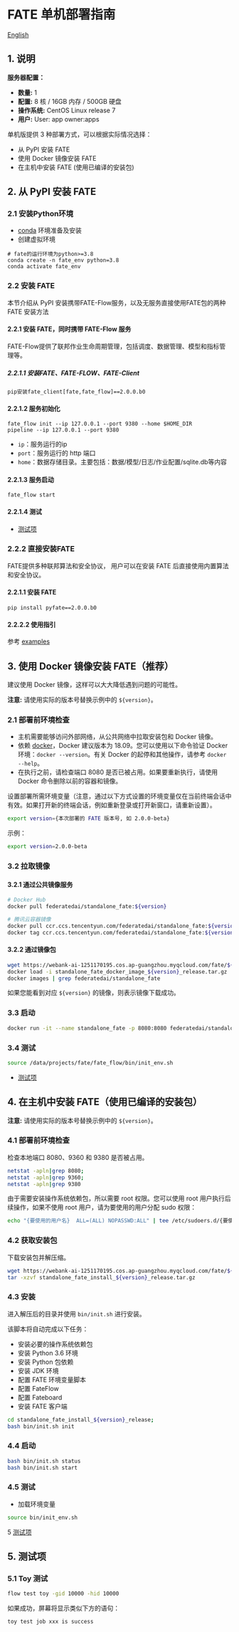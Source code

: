 # FATE 单机部署指南

[English](README.md)

## 1. 说明

**服务器配置：**

- **数量:** 1
- **配置:** 8 核 / 16GB 内存 / 500GB 硬盘
- **操作系统:** CentOS Linux release 7
- **用户:** User: app owner:apps

单机版提供 3 种部署方式，可以根据实际情况选择：

- 从 PyPI 安装 FATE
- 使用 Docker 镜像安装 FATE
- 在主机中安装 FATE (使用已编译的安装包)

## 2. 从 PyPI 安装 FATE
### 2.1 安装Python环境
- [conda](https://docs.conda.io/projects/miniconda/en/latest/) 环境准备及安装
- 创建虚拟环境
```shell
# fate的运行环境为python>=3.8
conda create -n fate_env python=3.8
conda activate fate_env
```

### 2.2 安装 FATE
本节介绍从 PyPI 安装携带FATE-Flow服务，以及无服务直接使用FATE包的两种 FATE 安装方法

#### 2.2.1 安装 FATE，同时携带 FATE-Flow 服务
FATE-Flow提供了联邦作业生命周期管理，包括调度、数据管理、模型和指标管理等。

##### 2.2.1.1 安装FATE、FATE-FLOW、FATE-Client
```shell
pip安装fate_client[fate,fate_flow]==2.0.0.b0
```

#### 2.2.1.2 服务初始化
```shell
fate_flow init --ip 127.0.0.1 --port 9380 --home $HOME_DIR
pipeline --ip 127.0.0.1 --port 9380
```
- `ip`：服务运行的ip
- `port`：服务运行的 http 端口
- `home`：数据存储目录。主要包括：数据/模型/日志/作业配置/sqlite.db等内容

#### 2.2.1.3 服务启动
```shell
fate_flow start
```

#### 2.2.1.4 测试

- [测试项](#5-测试项)

### 2.2.2 直接安装FATE
FATE提供多种联邦算法和安全协议， 用户可以在安装 FATE 后直接使用内置算法和安全协议。

#### 2.2.1.1 安装 FATE
```shell
pip install pyfate==2.0.0.b0
```

#### 2.2.2.2 使用指引
参考 [examples](../../doc/2.0/fate/ml)


## 3. 使用 Docker 镜像安装 FATE（推荐）

建议使用 Docker 镜像，这样可以大大降低遇到问题的可能性。

**注意:** 请使用实际的版本号替换示例中的 `${version}`。

### 2.1 部署前环境检查

- 主机需要能够访问外部网络，从公共网络中拉取安装包和 Docker 镜像。
- 依赖 [docker](https://download.docker.com/linux/)，Docker 建议版本为 18.09。您可以使用以下命令验证 Docker 环境：`docker --version`。有关 Docker 的起停和其他操作，请参考 `docker --help`。
- 在执行之前，请检查端口 8080 是否已被占用。如果要重新执行，请使用 Docker 命令删除以前的容器和镜像。

设置部署所需环境变量（注意，通过以下方式设置的环境变量仅在当前终端会话中有效。如果打开新的终端会话，例如重新登录或打开新窗口，请重新设置）。

```bash
export version={本次部署的 FATE 版本号, 如 2.0.0-beta}
```

示例：

```bash
export version=2.0.0-beta
```

### 3.2 拉取镜像

#### 3.2.1 通过公共镜像服务

```bash
# Docker Hub
docker pull federatedai/standalone_fate:${version}

# 腾讯云容器镜像
docker pull ccr.ccs.tencentyun.com/federatedai/standalone_fate:${version}
docker tag ccr.ccs.tencentyun.com/federatedai/standalone_fate:${version} federatedai/standalone_fate:${version}
```

#### 3.2.2 通过镜像包

```bash
wget https://webank-ai-1251170195.cos.ap-guangzhou.myqcloud.com/fate/${version}/release/standalone_fate_docker_image_${version}_release.tar.gz
docker load -i standalone_fate_docker_image_${version}_release.tar.gz
docker images | grep federatedai/standalone_fate
```

如果您能看到对应 `${version}` 的镜像，则表示镜像下载成功。

### 3.3 启动

```bash
docker run -it --name standalone_fate -p 8080:8080 federatedai/standalone_fate:${version}
```

### 3.4 测试

```bash
source /data/projects/fate/fate_flow/bin/init_env.sh
```

- [测试项](#5-测试项)

## 4. 在主机中安装 FATE（使用已编译的安装包）

**注意:** 请使用实际的版本号替换示例中的 `${version}`。

### 4.1 部署前环境检查

检查本地端口 8080、9360 和 9380 是否被占用。

```bash
netstat -apln|grep 8080;
netstat -apln|grep 9360;
netstat -apln|grep 9380
```

由于需要安装操作系统依赖包，所以需要 root 权限。您可以使用 root 用户执行后续操作，如果不使用 root 用户，请为要使用的用户分配 sudo 权限：

```bash
echo "{要使用的用户名}  ALL=(ALL) NOPASSWD:ALL" | tee /etc/sudoers.d/{要使用的用户名}
```

### 4.2 获取安装包

下载安装包并解压缩。

```bash
wget https://webank-ai-1251170195.cos.ap-guangzhou.myqcloud.com/fate/${version}/release/standalone_fate_install_${version}_release.tar.gz;
tar -xzvf standalone_fate_install_${version}_release.tar.gz
```

### 4.3 安装

进入解压后的目录并使用 `bin/init.sh` 进行安装。

该脚本将自动完成以下任务：

- 安装必要的操作系统依赖包
- 安装 Python 3.6 环境
- 安装 Python 包依赖
- 安装 JDK 环境
- 配置 FATE 环境变量脚本
- 配置 FateFlow
- 配置 Fateboard
- 安装 FATE 客户端

```bash
cd standalone_fate_install_${version}_release;
bash bin/init.sh init
```

### 4.4 启动

```bash
bash bin/init.sh status
bash bin/init.sh start
```

### 4.5 测试

- 加载环境变量

```bash
source bin/init_env.sh
```

5 [测试项](#5-测试项)

## 5. 测试项

### 5.1 Toy 测试

```bash
flow test toy -gid 10000 -hid 10000
```

如果成功，屏幕将显示类似下方的语句：

```bash
toy test job xxx is success
```
